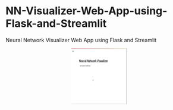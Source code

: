 # NN-Visualizer-Web-App-using-Flask-and-Streamlit
Neural Network Visualizer Web App using Flask and Streamlit
<p align="center">
  <a href="https://github.com/Storiesbyharshit/NN-Visualizer-Web-App">
    <img src="Output/Capture.JPG" alt="master-login" width="150" height="150">
  </a>
